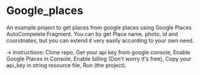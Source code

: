 # Google_places
An example project to get places from google places using Google Places AutoCompelete Fragment. You can by get Place name, photo, id and cooridnates, but you can extend it very easily according to your own need.

-> Instructions:
  Clone repo,
  Get your api key from google console,
  Enable Google Places in Console,
  Enable billing (Don't worry it's free),
  Copy your api_key in string resource file,
  Run (the project).
